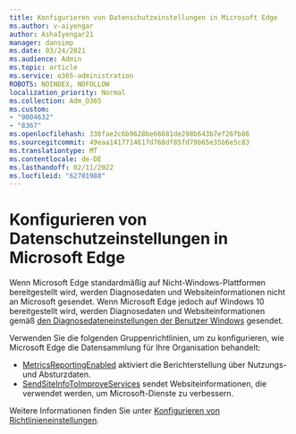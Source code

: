 ```yaml
---
title: Konfigurieren von Datenschutzeinstellungen in Microsoft Edge
ms.author: v-aiyengar
author: AshaIyengar21
manager: dansimp
ms.date: 03/24/2021
ms.audience: Admin
ms.topic: article
ms.service: o365-administration
ROBOTS: NOINDEX, NOFOLLOW
localization_priority: Normal
ms.collection: Adm_O365
ms.custom:
- "9004632"
- "8367"
ms.openlocfilehash: 336fae2c6b9628be66681de298b643b7ef26fb86
ms.sourcegitcommit: 49eaa1417714617d768df85fd79b65e35b6e5c83
ms.translationtype: MT
ms.contentlocale: de-DE
ms.lasthandoff: 02/11/2022
ms.locfileid: "62701988"
---
```

# <a name="configure-privacy-settings-in-microsoft-edge"></a>Konfigurieren von Datenschutzeinstellungen in Microsoft Edge

Wenn Microsoft Edge standardmäßig auf Nicht-Windows-Plattformen bereitgestellt wird, werden Diagnosedaten und Websiteinformationen nicht an Microsoft gesendet. Wenn Microsoft Edge jedoch auf Windows 10 bereitgestellt wird, werden Diagnosedaten und Websiteinformationen gemäß [den Diagnosedateneinstellungen der Benutzer Windows](https://go.microsoft.com/fwlink/?linkid=2132472) gesendet.

Verwenden Sie die folgenden Gruppenrichtlinien, um zu konfigurieren, wie Microsoft Edge die Datensammlung für Ihre Organisation behandelt:
- [MetricsReportingEnabled](https://go.microsoft.com/fwlink/?linkid=2132470) aktiviert die Berichterstellung über Nutzungs- und Absturzdaten.
- [SendSiteInfoToImproveServices](https://go.microsoft.com/fwlink/?linkid=2132470) sendet Websiteinformationen, die verwendet werden, um Microsoft-Dienste zu verbessern.

Weitere Informationen finden Sie unter [Konfigurieren von Richtlinieneinstellungen](https://go.microsoft.com/fwlink/?linkid=2132577).
